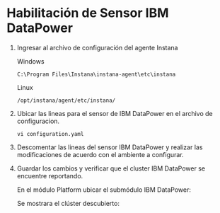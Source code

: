# Habilitación de Sensor IBM DataPower

1. Ingresar al archivo de configuración del agente Instana

   Windows

       C:\Program Files\Instana\instana-agent\etc\instana

   Linux

       /opt/instana/agent/etc/instana/

2. Ubicar las lineas para el sensor de IBM DataPower en el archivo de configuracion.

       vi configuration.yaml


3. Descomentar las lineas del sensor IBM DataPower y realizar las modificaciones de acuerdo con el ambiente a configurar.


4. Guardar los cambios y verificar que el cluster IBM DataPower se encuentre reportando.

   En el módulo Platform ubicar el submódulo IBM DataPower:


   Se mostrara el clúster descubierto:

   
